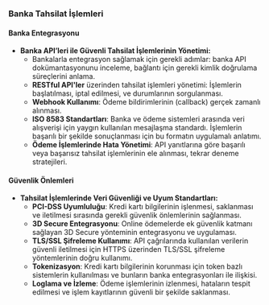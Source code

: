 ### Banka Tahsilat İşlemleri

#### **Banka Entegrasyonu**
   - **Banka API’leri ile Güvenli Tahsilat İşlemlerinin Yönetimi:**
     - Bankalarla entegrasyon sağlamak için gerekli adımlar: banka API dokümantasyonunu inceleme, bağlantı için gerekli kimlik doğrulama süreçlerini anlama.
     - **RESTful API'ler** üzerinden tahsilat işlemleri yönetimi: İşlemlerin başlatılması, iptal edilmesi, ve durumlarının sorgulanması.
     - **Webhook Kullanımı**: Ödeme bildirimlerinin (callback) gerçek zamanlı alınması.
     - **ISO 8583 Standartları**: Banka ve ödeme sistemleri arasında veri alışverişi için yaygın kullanılan mesajlaşma standardı. İşlemlerin başarılı bir şekilde sonuçlanması için bu formatın uygulamalı anlatımı.
     - **Ödeme İşlemlerinde Hata Yönetimi**: API yanıtlarına göre başarılı veya başarısız tahsilat işlemlerinin ele alınması, tekrar deneme stratejileri.

#### **Güvenlik Önlemleri**
   - **Tahsilat İşlemlerinde Veri Güvenliği ve Uyum Standartları:**
     - **PCI-DSS Uyumluluğu**: Kredi kartı bilgilerinin işlenmesi, saklanması ve iletilmesi sırasında gerekli güvenlik önlemlerinin sağlanması.
     - **3D Secure Entegrasyonu**: Online ödemelerde ek güvenlik katmanı sağlayan 3D Secure yönteminin entegrasyonu ve uygulaması.
     - **TLS/SSL Şifreleme Kullanımı**: API çağrılarında kullanılan verilerin güvenli iletilmesi için HTTPS üzerinden TLS/SSL şifreleme yöntemlerinin doğru kullanımı.
     - **Tokenizasyon**: Kredi kartı bilgilerinin korunması için token bazlı sistemlerin kullanılması ve bunların banka entegrasyonları ile ilişkisi.
     - **Loglama ve İzleme**: Ödeme işlemlerinin izlenmesi, hataların tespit edilmesi ve işlem kayıtlarının güvenli bir şekilde saklanması.
